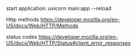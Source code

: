 start application:
uvicorn main:app --reload 

Http methods
https://developer.mozilla.org/en-US/docs/Web/HTTP/Methods

status codes
https://developer.mozilla.org/en-US/docs/Web/HTTP/Status#client_error_responses
